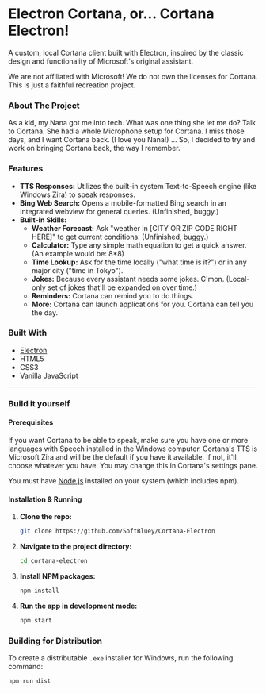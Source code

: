 # Electron Cortana, or... Cortana Electron!
A custom, local Cortana client built with Electron, inspired by the classic design and functionality of Microsoft's original assistant.

We are not affiliated with Microsoft! We do not own the licenses for Cortana. This is just a faithful recreation project.

### About The Project

As a kid, my Nana got me into tech. What was one thing she let me do? Talk to Cortana. She had a whole Microphone setup for Cortana. I miss those days, and I want Cortana back. (I love you Nana!)
...
So, I decided to try and work on bringing Cortana back, the way I remember.

### Features

*   **TTS Responses:** Utilizes the built-in system Text-to-Speech engine (like Windows Zira) to speak responses.
*   **Bing Web Search:** Opens a mobile-formatted Bing search in an integrated webview for general queries. (Unfinished, buggy.)
*   **Built-in Skills:**
    *   **Weather Forecast:** Ask "weather in [CITY OR ZIP CODE RIGHT HERE]" to get current conditions. (Unfinished, buggy.)
    *   **Calculator:** Type any simple math equation to get a quick answer. (An example would be: 8*8)
    *   **Time Lookup:** Ask for the time locally ("what time is it?") or in any major city ("time in Tokyo").
    *   **Jokes:** Because every assistant needs some jokes. C'mon. (Local-only set of jokes that'll be expanded on over time.)
    *   **Reminders:** Cortana can remind you to do things.
    *   **More:** Cortana can launch applications for you. Cortana can tell you the day.

### Built With

*   [Electron](https://www.electronjs.org/)
*   HTML5
*   CSS3
*   Vanilla JavaScript

---

### Build it yourself

#### Prerequisites

If you want Cortana to be able to speak, make sure you have one or more languages with Speech installed in the Windows computer. Cortana's TTS is Microsoft Zira and will be the default if you have it available. If not, it'll choose whatever you have. You may change this in Cortana's settings pane.

You must have [Node.js](https://nodejs.org/) installed on your system (which includes npm).

#### Installation & Running

1.  **Clone the repo:**
    ```sh
    git clone https://github.com/SoftBluey/Cortana-Electron
    ```
2.  **Navigate to the project directory:**
    ```sh
    cd cortana-electron
    ```
3.  **Install NPM packages:**
    ```sh
    npm install
    ```
4.  **Run the app in development mode:**
    ```sh
    npm start
    ```

### Building for Distribution

To create a distributable `.exe` installer for Windows, run the following command:

``` sh
npm run dist
